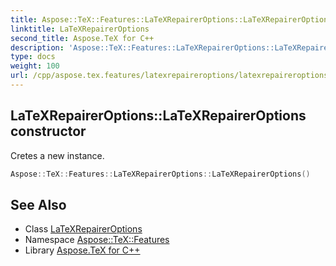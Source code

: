 ```yaml
---
title: Aspose::TeX::Features::LaTeXRepairerOptions::LaTeXRepairerOptions constructor
linktitle: LaTeXRepairerOptions
second_title: Aspose.TeX for C++
description: 'Aspose::TeX::Features::LaTeXRepairerOptions::LaTeXRepairerOptions constructor. Cretes a new instance in C++.'
type: docs
weight: 100
url: /cpp/aspose.tex.features/latexrepaireroptions/latexrepaireroptions/
---
```

## LaTeXRepairerOptions::LaTeXRepairerOptions constructor


Cretes a new instance.

```cpp
Aspose::TeX::Features::LaTeXRepairerOptions::LaTeXRepairerOptions()
```

## See Also

* Class [LaTeXRepairerOptions](../)
* Namespace [Aspose::TeX::Features](../../)
* Library [Aspose.TeX for C++](../../../)
